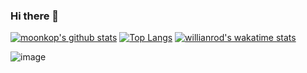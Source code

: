 ### Hi there 👋

[![moonkop's github stats](https://github-readme-stats.vercel.app/api?username=moonkop&show_icons=true&theme=buefy&count_private=true)](https://github.com/anuraghazra/github-readme-stats)
[![Top Langs](https://github-readme-stats.vercel.app/api/top-langs/?username=moonkop&langs_count=8&hide=c,html,makefile,assembly)](https://github.com/anuraghazra/github-readme-stats)
[![willianrod's wakatime stats](https://github-readme-stats.vercel.app/api/wakatime?username=moonkop)](https://github.com/anuraghazra/github-readme-stats)

![image](https://github.com/saadeghi/saadeghi/blob/master/dino.gif)
